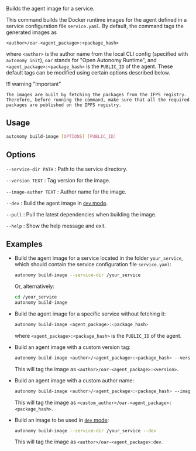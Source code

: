 Builds the agent image for a service.

This command builds the Docker runtime images for the agent defined in a service configuration file `service.yaml`. By default, the command tags the generated images as

```
<author>/oar-<agent_package>:<package_hash>
```

where `<author>` is the author name from the local CLI config (specified with `autonomy init`), `oar` stands for "Open Autonomy Runtime", and `<agent_package>:<package_hash>` is the `PUBLIC_ID` of the agent. These default tags can be modified using certain options described below.

!!! warning "Important"

    The images are built by fetching the packages from the IFPS registry. Therefore, before running the command, make sure that all the required packages are published on the IPFS registry.

## Usage

```bash
autonomy build-image [OPTIONS] [PUBLIC_ID]
```

## Options

`--service-dir PATH`
:   Path to the service directory.

`--version TEXT`
:   Tag version for the image.

`--image-author TEXT`
:   Author name for the image.

`--dev`
:   Build the agent image in [`dev` mode](../developer_tooling/dev_mode.md).

`--pull`
:   Pull the latest dependencies when building the image.

`--help`
:   Show the help message and exit.

## Examples

* Build the agent image for a service located in the folder `your_service`, which should contain the service configuration file `service.yaml`:

    ```bash
    autonomy build-image --service-dir /your_service
    ```

    Or, alternatively:

    ```bash
    cd /your_service
    autonomy build-image
    ```

* Build the agent image for a specific service without fetching it:

    ```bash
    autonomy build-image <agent_package>:<package_hash>
    ```

    where `<agent_package>:<package_hash>` is the `PUBLIC_ID` of the agent.

* Build an agent image with a custom version tag:

    ```bash
    autonomy build-image <author>/<agent_package>:<package_hash> --version <version>
    ```

    This will tag the image as `<author>/oar-<agent_package>:<version>`.

* Build an agent image with a custom author name:

    ```bash
    autonomy build-image <author>/<agent_package>:<package_hash> --image-author <custom_author>
    ```

    This will tag the image as `<custom_author>/oar-<agent_package>:<package_hash>`.

* Build an image to be used in [`dev` mode](../developer_tooling/dev_mode.md):

    ```bash
    autonomy build-image --service-dir /your_service --dev
    ```

    This will tag the image as `<author>/oar-<agent_package>:dev`.
